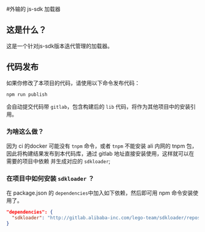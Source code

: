 #外输的 js-sdk 加载器

## 这是什么？

这是一个针对js-sdk版本迭代管理的加载器。

## 代码发布

如果你修改了本项目的代码，请使用以下命令发布代码：

```
npm run publish
```

会自动提交代码带 `gitlab`，包含构建后的 `lib` 代码，将作为其他项目中的安装引用。

### 为啥这么做？

因为 ci 的docker 可能没有 `tnpm` 命令，或者 `tnpm` 不能安装 ali 内网的 tnpm 包，因此将构建结果发布到本代码库，通过 gitlab 地址直接安装使用，这样就可以在需要的项目中依赖 并生成对应的 `sdkloader`;

### 在项目中如何安装 `sdkloader` ？

在 package.json 的 `dependencies`中加入如下依赖，然后即可用 npm 命令安装使用了。

```JSON
"dependencies": {
  "sdkloader": "http://gitlab.alibaba-inc.com/lego-team/sdkloader/repository/archive.tar.gz?ref=master"
}
```
